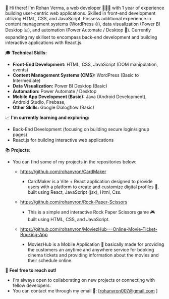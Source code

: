 👋 Hi there! I'm Rohan Verma, a web developer 👨🏻‍💻 with 1 year of experience building user-centric web applications.
Skilled in front-end development utilizing HTML, CSS, and JavaScript. Possess additional experience in content management systems (WordPress 🌐), 
data visualization (Power BI Desktop 📊), and automation (Power Automate / Desktop 🤖). Currently expanding my skillset to encompass 
back-end development and building interactive applications with React.js.

🎓 **Technical Skills:**

* **Front-End Development:** HTML, CSS, JavaScript (DOM manipulation, events)
* **Content Management Systems (CMS):** WordPress (Basic to Intermediate)
* **Data Visualization:** Power BI Desktop (Basic)
* **Automation:** Power Automate / Desktop 
* **Mobile App Development (Basic):** Java (Android Development), Android Studio, Firebase,
* **Other Skills:** Google Dialogflow (Basic)

📈 **I'm currently learning and exploring:**

* Back-End Development (focusing on building secure login/signup pages)
* React.js for building interactive web applications

📚 **Projects:**

* You can find some of my projects in the repositories below:
    * https://github.com/rohanvron/CardMaker
      - CardMaker is a Vite + React application designed to provide users with a platform to create and customize digital profiles 🎴. built using React, JavaScript (jsx), Html, Css.

    * https://github.com/rohanvron/Rock-Paper-Scissors 
      - This is a simple and interactive Rock Paper Scissors game 🎮 built using HTML, CSS, and JavaScript.

    * https://github.com/rohanvron/MoviezHub---Online-Movie-Ticket-Booking-App 
      - MoviezHub is a Mobile Application 📱 basically made for providing the customers an anytime and anywhere service for booking cinema tickets and providing information about the movies and their schedule online.

🤝 **Feel free to reach out!**

* I'm always open to collaborating on new projects or connecting with fellow developers.
* You can contact me through my email 📧: [rohanvron007@gmail.com
] 


<!---
rohanvron/rohanvron is a ✨ special ✨ repository because its `README.md` (this file) appears on your GitHub profile.
You can click the Preview link to take a look at your changes.
--->
